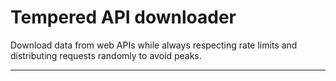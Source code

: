 # Tempered API downloader

Download data from web APIs while always respecting rate limits and
distributing requests randomly to avoid peaks.

---
